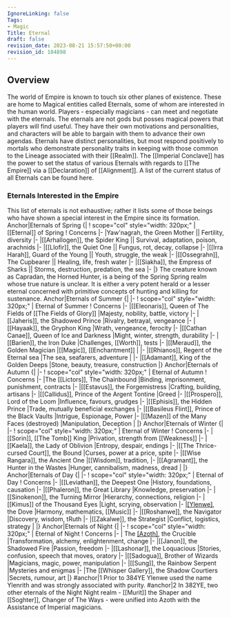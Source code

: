 ```yaml
---
IgnoreLinking: false
Tags:
- Magic
Title: Eternal
draft: false
revision_date: 2023-08-21 15:57:50+00:00
revision_id: 104898
---
```


## Overview
The world of Empire is known to touch six other planes of existence. These are home to Magical entities called Eternals, some of whom are interested in the human world. Players - especially magicians - can meet and negotiate with the eternals. The eternals are not gods but posses magical powers that players will find useful. They have their own motivations and personalities, and characters will be able to bargain with them to advance their own agendas.
Eternals have distinct personalities, but most respond positively to mortals who demonstrate personality traits in keeping with those  common to the Lineage associated with their [[Realm]].
The [[Imperial Conclave]] has the power to set the status of various Eternals with regards to [[The Empire]] via a [[Declaration]] of [[Alignment]]. A list of the current status of all Eternals can be found here.
### Eternals Interested in the Empire
This list of eternals is not exhaustive; rather it lists some of those beings who have shown a special interest in the Empire since its formation.
Anchor|Eternals of Spring
{|
! scope="col" style="width: 320px;" | [[Eternal]] of Spring
! Concerns
|-
|Yaw'nagrah, the Green Mother || Fertility, diversity
|-
|[[Arhallogen]], the Spider King || Survival, adaptation, poison, arachnids
|-
|[[Llofir]], the Quiet One || Fungus, rot, decay, collapse
|-
|[[Irra Harah]], Guard of the Young || Youth, struggle, the weak
|-
|[[Ossegrahn]], The Cupbearer || Healing, life, fresh water
|-
|[[Siakha]], the Empress of Sharks || Storms, destruction, predation, the sea
|-
|}
The creature known as Capradan, the Horned Hunter, is a being of the Spring Spring realm whose true nature is unclear. It is either a very potent herald or a lesser eternal concerned with primitive concepts of hunting and killing for sustenance.
Anchor|Eternals of Summer
{|
|-
! scope="col" style="width: 320px;" | Eternal of Summer
! Concerns
|-
|[[Eleonaris]], Queen of The Fields of [[The Fields of Glory]]
|Majesty, nobility, battle, victory
|-
|[[Jaheris]], the Shadowed Prince
|Rivalry, betrayal, vengeance
|-
|[[Hayaak]], the Gryphon King
|Wrath, vengeance, ferocity
|-
|[[Cathan Canae]], Queen of Ice and Darkness
|Might, winter, strength, durability
|-
|[[Barien]], the Iron Duke
|Challenges, [[Worth]], tests
|-
|[[Meraud]], the Golden Magician
|[[Magic]], [[Enchantment]]
|
|-
|[[Rhianos]], Regent of the Eternal sea
|The sea, seafarers, adventure
|
|-
|[[Adamant]], King of the Golden Deeps
|Stone, beauty, treasure, construction
|}
Anchor|Eternals of Autumn
{|
|-
! scope="col" style="width: 320px;" | Eternal of Autumn
! Concerns
|-
|The [[Lictors]], The Chainbound
|Binding, imprisonment, punishment, contracts
|-
|[[Estavus]], the Forgemistress
|Crafting, building, artisans
|-
|[[Callidus]], Prince of the Argent Tontine
|Greed
|-
|[[Prospero]], Lord of the Loom
|Influence, favours, grudges
|-
|[[Ephisis]], the Hidden Prince
|Trade, mutually beneficial exchanges
|-
|[[Basileus Flint]], Prince of the Black Vaults
|Intrigue, Espionage, Power
|-
|[[Mazen]] of the Many Faces (destroyed)
|Manipulation, Deception
|
|}
Anchor|Eternals of Winter
{|
|-
! scope="col" style="width: 320px;" | Eternal of Winter
! Concerns
|-
|[[Sorin]], [[The Tomb]] King
|Privation, strength from [[Weakness]]
|-
|[[Kaela]], the Lady of Oblivion
|Entropy, despair, endings
|-
|[[The Thrice-cursed Court]], the Bound
|Curses, power at a price, spite
|-
|[[Wise Rangara]], the Ancient One
|[[Wisdom]], tradition, 
|-
|[[Agramant]], the Hunter in the Wastes
|Hunger, cannibalism, madness, dread
|
|}
Anchor|Eternals of Day
{|
|-
! scope="col" style="width: 320px;" | Eternal of Day
! Concerns
|-
|[[Leviathan]], the Deepest One
|History, foundations, causation
|-
|[[Phaleron]], the Great Library
|Knowledge, preservation
|-
|[[Sinokenon]], the Turning Mirror
|Hierarchy, connections, religion
|-
|[[Kimus]] of the Thousand Eyes
|Light, scrying, observation
|-
|[[Ylenwe]](1), the Dove
|Harmony, mathematics, [[Music]]
|-
|[[Roshanwe]], the Navigator
|Discovery, wisdom, tRuth
|-
|[[Zakalwe]], the Strategist
|Conflict, logistics, strategy
|
|}
Anchor|Eternals of Night
{|
|-
! scope="col" style="width: 320px;" | Eternal of Night
! Concerns
|-
| The [[Azoth]](2), the Crucible
|Transformation, alchemy, enlightenment, change
|-
|[[Janon]], the Shadowed Fire
|Passion, freedom
|-
|[[Lashonar]], the Loquacious
|Stories, confusion, speech that moves, oratory
|-
|[[Sadogua]], Brother of Wizards
|Magicians, magic, power, manipulation
|-
|[[Sung]], the Rainbow Serpent
|Mysteries and enigmas
|-
|The [[Whisper Gallery]], the Shadow Courtiers
|Secrets, rumour, art
|}
#anchor|1 Prior to 384YE Ylenwe used the name Ylenrith and was strongly associated with purity.
#anchor|2 In 382YE, two other eternals of the Night Night realm - [[Murit]] the Shaper and [[Soghter]], Changer of The Ways - were unified into Azoth with the Assistance of Imperial magicians.